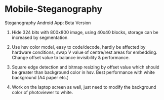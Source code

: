 # Mobile-Steganography
Steganography Android App: Beta Version

1. Hide 324 bits with 800x800 image, using 40x40 blocks, storage can
be increased by segmentation.

2. Use hsv color model, easy to code/decode, hardly be affected by
hardware conditions, swap V value of centre/rest areas for embedding.
Change offset value to balance invisibility & performance.

3. Square edge detection and bitmap resizing by offset value which 
should be greater than background color in hsv. Best performance with 
white background (A4 paper etc.)

4. Work on the laptop screen as well, just need to modify the background
color of photoviewer to white.
